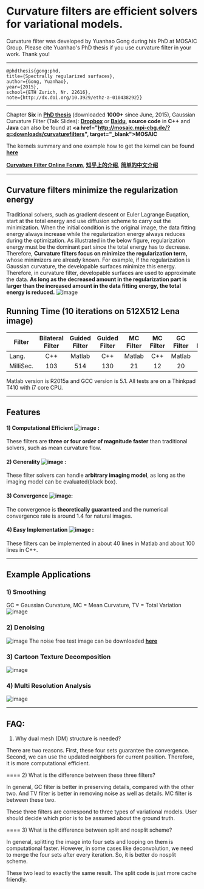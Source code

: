 # Curvature filters are efficient solvers for variational models.
Curvature filter was developed by Yuanhao Gong during his PhD at MOSAIC Group. Please cite Yuanhao's PhD thesis if you use curvature filter in your work. Thank you!
***
```text
@phdthesis{gong:phd, 
title={Spectrally regularized surfaces}, 
author={Gong, Yuanhao}, 
year={2015}, 
school={ETH Zurich, Nr. 22616},
note={http://dx.doi.org/10.3929/ethz-a-010438292}}
```
***
Chapter **Six** in **<a href="http://e-collection.library.ethz.ch/eserv/eth:47737/eth-47737-02.pdf" target="_blank">PhD thesis</a>** (downloaded **1000+** since June, 2015), Gaussian Curvature Filter (Talk Slides): **<a href="https://www.dropbox.com/s/ax73park0popi4x/GCFilter_small.pdf?dl=0" target="_blank">Dropbox</a>** or **<a href="http://pan.baidu.com/s/1gd4Km1H" target="_blank">Baidu</a>**, **source code** in **C++** and **Java** can also be found at **<a href="http://mosaic.mpi-cbg.de/?q=downloads/curvaturefilters", target="_blank">MOSAIC</a>**

The kernels summary and one example how to get the kernel can be found **[here](CF_Kernels.pdf)**

**<a href="https://groups.google.com/forum/?hl=en#!forum/curvaturefilter" target="_blank">Curvature Filter Online Forum</a>**, **<a href="http://www.zhihu.com/question/35499791" target="_blank">知乎上的介绍</a>**, **<a href="http://pan.baidu.com/s/1ntGfGQ9" target="_blank">简单的中文介绍</a>**
***
## Curvature filters minimize the regularization energy
Traditional solvers, such as gradient descent or Euler Lagrange Euqation, start at the total energy and use diffusion scheme to carry out the minimization. When the initial condition is the original image, the data fitting energy always increase while the regularization energy always reduces during the optimization. As illustrated in the below figure, regularization energy must be the dominant part since the total energy has to decrease. Therefore, **Curvature filters focus on minimize the regularization term,** whose minimizers are already known. For example, if the regularization is Gaussian curvature, the developable surfaces minimize this energy. Therefore, in curvature filter, developable surfaces are used to approximate the data. **As long as the decreased amount in the regularization part is larger than the increased amount in the data fitting energy, the total energy is reduced.**
![image](images/phs.PNG)
## Running Time (10 iterations on 512X512 Lena image)
| Filter       | Bilateral Filter | Guided Filter | Guided Filter | MC Filter | MC Filter | GC Filter | GC Filter| Bernstein Filter |
| ------------- |:-------------:|:-------------:|:-------------:|:-------------:|:-------------:|:-------------:|:-------------:|:-------------:|
| Lang.      | C++ | Matlab | C++ | Matlab | C++ | Matlab | C++| C++|
| MilliSec.      | 103 | 514 | 130 | 21 | 12 | 20 | 11| 8|

Matlab version is R2015a and GCC version is 5.1. All tests are on a Thinkpad T410 with i7 core CPU.
***
## Features
#### 1) Computational Efficient ![image](images/fast.jpg) :
These filters are **three or four order of magnitude faster** than traditional solvers, such as mean curvature flow. 
#### 2) Generality ![image](images/box.png) :
These filter solvers can handle **arbitrary imaging model**, as long as the imaging model can be evaluated(black box).
#### 3) Convergence ![image](images/theory.png):
The convergence is **theoretically guaranteed** and the numerical convergence rate is around 1.4 for natural images.
#### 4) Easy Implementation ![image](images/easy.png) :
These filters can be implemented in about 40 lines in Matlab and about 100 lines in C++. 

***
## Example Applications
### 1) Smoothing
GC = Gaussian Curvature, MC = Mean Curvature, TV = Total Variation
![image](images/curvatureFilters.png)
### 2) Denoising
![image](images/denoise.PNG)
The noise free test image can be downloaded **[here](images/developable.png)**
### 3) Cartoon Texture Decomposition
![image](images/decomposition.png)
### 4) Multi Resolution Analysis
![image](images/scaleSpace.png)

***
## FAQ:
1) Why dual mesh (DM) structure is needed?

There are two reasons. First, these four sets guarantee the convergence. Second, 
we can use the updated neighbors for current position. Therefore, it is more computational efficient.

====
2) What is the difference between these three filters?

In general, GC filter is better in preserving details, compared with the other two. And
TV filter is better in removing noise as well as details. MC filter is between these two.

These three filters are correspond to three types of variational models. User should decide
which prior is to be assumed about the ground truth. 

====
3) What is the difference between split and nosplit scheme?

In general, splitting the image into four sets and looping on them is computational faster.
However, in some cases like deconvolution, we need to merge the four sets after every iteration.
So, it is better do nosplit scheme.

These two lead to exactly the same result. The split code is just more cache friendly.
